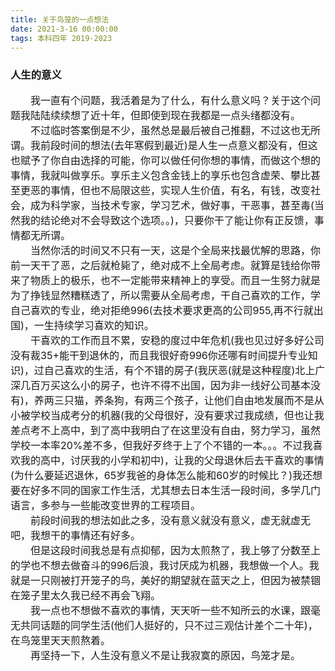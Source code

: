 ```yaml
---
title: 关于鸟笼的一点想法
date: 2021-3-16 00:00:00
tags: 本科四年 2019-2023
---
```


### 人生的意义
<font size=3>
&emsp;&emsp;我一直有个问题，我活着是为了什么，有什么意义吗？关于这个问题我陆陆续续想了近十年，但即使到现在我都是一点头绪都没有。
<br>&emsp;&emsp;不过临时答案倒是不少，虽然总是最后被自己推翻，不过这也无所谓。我前段时间的想法(去年寒假到最近)是人生一点意义都没有，但这也赋予了你自由选择的可能，你可以做任何你想的事情，而做这个想的事情，我就叫做享乐。享乐主义包含金钱上的享乐也包含虚荣、攀比甚至更恶的事情，但也不局限这些，实现人生价值，有名，有钱，改变社会，成为科学家，当技术专家，学习艺术，做好事，干恶事，甚至毒(当然我的结论绝对不会导致这个选项。。)，只要你干了能让你有正反馈，事情都无所谓。
<br>&emsp;&emsp;当然你活的时间又不只有一天，这是个全局来找最优解的思路，你前一天干了恶，之后就枪毙了，绝对成不上全局考虑。就算是钱给你带来了物质上的极乐，也不一定能带来精神上的享受。而且一生努力就是为了挣钱显然糟糕透了，所以需要从全局考虑，干自己喜欢的工作，学自己喜欢的专业，绝对拒绝996(去技术要求更高的公司955,再不行就出国)，一生持续学习喜欢的知识。
<br>&emsp;&emsp;干喜欢的工作而且不累，安稳的度过中年危机(我也见过好多好公司没有裁35+能干到退休的，而且我很好奇996你还哪有时间提升专业知识)，过自己喜欢的生活，有个不错的房子(我厌恶(就是这种程度)北上广深几百万买这么小的房子，也许不得不出国，因为非一线好公司基本没有)，养两三只猫，养条狗，有两三个孩子，让他们自由地发展而不是从小被学校当成考分的机器(我的父母很好，没有要求过我成绩，但也让我差点考不上高中，到了高中我明白了在这里没有自由，努力学习，虽然学校一本率20%差不多，但我好歹终于上了个不错的一本。。。不过我喜欢我的高中，讨厌我的小学和初中)，让我的父母退休后去干喜欢的事情(为什么要延迟退休，65岁我爸的身体怎么能和60岁的时候比？)我还想要在好多不同的国家工作生活，尤其想去日本生活一段时间，多学几门语言，多参与一些能改变世界的工程项目。
<br>&emsp;&emsp;前段时间我的想法如此之多，没有意义就没有意义，虚无就虚无吧，我想干的事情还有好多。
<br>&emsp;&emsp;但是这段时间我总是有点抑郁，因为太煎熬了，我上够了分数至上的学也不想去做奋斗的996后浪，我讨厌成为机器，我想做一个人。我就是一只刚被打开笼子的鸟，美好的期望就在蓝天之上，但因为被禁锢在笼子里太久我已经不再会飞翔。
<br>&emsp;&emsp;我一点也不想做不喜欢的事情，天天听一些不知所云的水课，跟毫无共同话题的同学生活(他们人挺好的，只不过三观估计差个二十年)，在鸟笼里天天煎熬着。
<br>&emsp;&emsp;再坚持一下，人生没有意义不是让我寂寞的原因，鸟笼才是。
</font>
